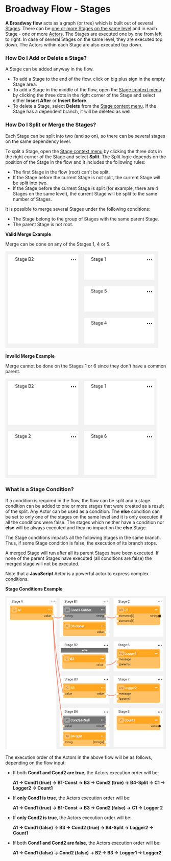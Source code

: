 # Broadway Flow - Stages

**A Broadway flow** acts as a graph (or tree) which is built out of several [Stages]().  There can be [one or more Stages on the same level](/articles/99_Broadway/16_broadway_flow_overview.md#flow-with-2-stages-on-the-same-level) and in each Stage - one or more [Actors](/articles/99_Broadway/03_broadway_actor.md). The Stages are executed one by one from left to right. In case of several Stages on the same level, they are executed top down. The Actors within each Stage are also executed top down. 

### How Do I Add or Delete a Stage?

A Stage can be added anyway in the flow.

- To add a Stage to the end of the flow, click on big plus sign in the empty Stage area.
- To add a Stage in the middle of the flow, open the [Stage context menu](/articles/99_Broadway/18_broadway_flow_window.md#stage-context-menu) by clicking the three dots in the right corner of the Stage and select either **Insert After** or **Insert Before**. 
- To delete a Stage, select **Delete** from the [Stage context menu](/articles/99_Broadway/18_broadway_flow_window.md#stage-context-menu). If the Stage has a dependent branch, it will be deleted as well.

### How Do I Split or Merge the Stages?

Each Stage can be split into two (and so on), so there can be several stages on the same dependency level. 

To split a Stage, open the [Stage context menu](/articles/99_Broadway/18_broadway_flow_window.md#stage-context-menu) by clicking the three dots in the right corner of the Stage and select  **Split**. The Split logic depends on the position of the Stage in the flow and it includes the following rules:

- The first Stage in the flow (root) can't be split. 
- If the Stage before the current Stage is not split, the current Stage will be split into two.
- If the Stage before the current Stage is split (for example, there are 4 Stages on the same level), the current Stage will be split to the same number of Stages.

It is possible to merge several Stages under the following conditions:

- The Stage belong to the group of Stages with the same parent Stage.
- The parent Stage is not root.

**Valid Merge Example**

Merge can be done on any of the Stages 1, 4 or 5. 

![image](/articles/99_Broadway/images/99_19_merge_example_1.PNG)

**Invalid Merge Example**

Merge cannot be done on the Stages 1 or 6 since they don't have a common parent.

![image](/articles/99_Broadway/images/99_19_merge_example_2.PNG)

### What is a Stage Condition?

If a condition is required in the flow, the flow can be split and a stage condition can be added to one or more stages that were created as a result of the split. Any Actor can be used as a condition. The **else** condition can be set to only one of the stages on the same level and it is only executed if all the conditions were false. The stages which neither have a condition nor **else** will be always executed and they no impact on the **else** Stage. 

The Stage conditions impacts all the following Stages in the same branch. Thus, if some Stage condition is false, the execution of its branch stops. 

A merged Stage will run after all its parent Stages have been executed. If none of the parent Stages have executed (all conditions are false) the merged stage will not be executed.

Note that a **JavaScript** Actor is a powerful actor to express complex conditions.

**Stage Conditions Example**

![image](/articles/99_Broadway/images/99_19_cond_example_1.PNG)

The execution order of the Actors in the above flow will be as follows, depending on the flow input:

- If both **Cond1 and Cond2 are true**, the Actors execution order will be:

  **A1 -> Cond1 (true) -> B1-Const -> B3 -> Cond2 (true) -> B4-Split -> C1 -> Logger2 -> Count1**

- If **only Cond1 is true**, the Actors execution order will be:

  **A1 -> Cond1 (true) -> B1-Const -> B3 -> Cond2 (false) -> C1 -> Logger 2**

- If **only Cond2 is true**, the Actors execution order will be:

  **A1 -> Cond1 (false) -> B3 -> Cond2 (true) -> B4-Split -> Logger2 -> Count1**

- If both **Cond1 and Cond2 are false**, the Actors execution order will be:

  **A1 -> Cond1 (false) -> Cond2 (false) -> B2 -> B3 -> Logger1 -> Logger2**
